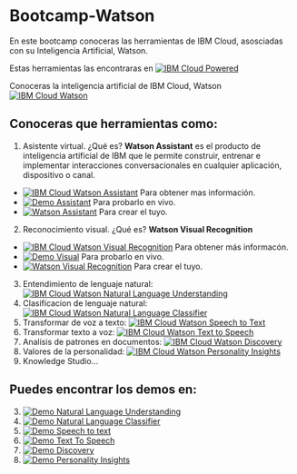 # Bootcamp-Watson
En este bootcamp conoceras las herramientas de IBM Cloud, asosciadas con su Inteligencia Artificial, Watson.

Estas herramientas las encontraras en [![IBM Cloud Powered][img-ibmcloud-powered]][url-ibmcloud]

Conoceras la inteligencia artificial de IBM Cloud, Watson [![IBM Cloud Watson][img-ibmcloud-watson]][url-ibmcloud-watson]

## Conoceras que herramientas como:
1. Asistente virtual.
¿Qué es? **Watson Assistant** es el producto de inteligencia artificial de IBM que le permite construir, entrenar e implementar interacciones conversacionales en cualquier aplicación, dispositivo o canal.
* [![IBM Cloud Watson Assistant][img-assistant]][url-assistant] Para obtener mas información.
* [![Demo Assistant][img-demoassist]][url-demoassist] Para probarlo en vivo.
* [![Watson Assistant][img-gitassist]][url-gitassist] Para crear el tuyo. 
2. Reconocimiento visual.
¿Qué es? **Watson Visual Recognition** 
* [![IBM Cloud Watson Visual Recognition][img-visual]][url-visual] Para obtener más informacón.
* [![Demo Visual][img-demovisual]][url-demovisual] Para probarlo en vivo.
* [![Watson Visual Recognition][img-gitvisual]][url-gitvisual] Para crear el tuyo.

3. Entendimiento de lenguaje natural:   [![IBM Cloud Watson Natural Language Understanding][img-nlu]][url-nlu]
4. Clasificacion de lenguaje natural:   [![IBM Cloud Watson Natural Language Classifier][img-nlc]][url-nlc]
5. Transformar de voz a texto:          [![IBM Cloud Watson Speech to Text][img-speech]][url-speech]
6. Transformar texto a voz:             [![IBM Cloud Watson Text to Speech][img-text]][url-text]
7. Analisis de patrones en documentos:  [![IBM Cloud Watson Discovery][img-discovery]][url-discovery]
8. Valores de la personalidad:          [![IBM Cloud Watson Personality Insights][img-pi]][url-pi]
9. Knowledge Studio...

## Puedes encontrar los demos en:
3. [![Demo Natural Language Understanding][img-demonlu]][url-demonlu]
4. [![Demo Natural Language Classifier][img-demonlc]][url-demonlc]
5. [![Demo Speech to text][img-demospeech]][url-demospeech]
6. [![Demo Text To Speech][img-demotext]][url-demotext]
7. [![Demo Discovery][img-demodis]][url-demodis]
8. [![Demo Personality Insights][img-demopi]][url-demopi]









[img-ibmcloud-powered]: https://img.shields.io/badge/IBM%20Cloud-Powered-blue.svg
[url-ibmcloud]: https://www.ibm.com/cloud/
[img-ibmcloud-watson]: https://img.shields.io/badge/IBM%20Cloud-Watson-blue.svg
[url-ibmcloud-watson]: https://www.ibm.com/watson
[img-assistant]: https://img.shields.io/badge/IBM%20Cloud-Watson%20Assistant-blue.svg
[url-assistant]: https://www.ibm.com/cloud/watson-assistant/
[img-visual]: https://img.shields.io/badge/IBM%20Cloud-Watson%20Visual%20Recongnition-blue.svg
[url-visual]: https://www.ibm.com/cloud/watson-visual-recognition
[img-nlu]: https://img.shields.io/badge/IBM%20Cloud-Natural%20Language%20Understanding-blue.svg
[url-nlu]: https://www.ibm.com/cloud/watson-natural-language-understanding
[img-nlc]: https://img.shields.io/badge/IBM%20Cloud-Natural%20Language%20Classifier-blue.svg
[url-nlc]: https://www.ibm.com/cloud/watson-natural-language-classifier
[img-speech]: https://img.shields.io/badge/IBM%20Cloud-Speech%20To%20Text-blue.svg
[url-speech]: https://www.ibm.com/cloud/watson-speech-to-text
[img-text]: https://img.shields.io/badge/IBM%20Cloud-Text%20To%20Speech-blue.svg
[url-text]: https://www.ibm.com/cloud/watson-text-to-speech
[img-discovery]: https://img.shields.io/badge/IBM%20Cloud-Watson%20Discovery-blue.svg
[url-discovery]: https://www.ibm.com/cloud/watson-discovery
[img-pi]: https://img.shields.io/badge/IBM%20Cloud-Personality%20Insights-blue.svg
[url-pi]: https://www.ibm.com/cloud/watson-personality-insights
[img-demoassist]: https://img.shields.io/badge/DEMO-Watson%20Assistant-red.svg
[url-demoassist]: https://watson-assistant-demo.ng.bluemix.net/
[img-demovisual]: https://img.shields.io/badge/DEMO-Watson%20Visual%20Recongnition-red.svg
[url-demovisual]: https://watson-visual-recognition-duo-dev.ng.bluemix.net/
[img-demonlu]: https://img.shields.io/badge/DEMO-Watson%20Natural%20Language%20Understanding-red.svg
[url-demonlu]: http://dte-nlu-demo.mybluemix.net/self-service/home
[img-demonlc]: https://img.shields.io/badge/DEMO-Watson%20Natural%20Language%20Classifier-red.svg
[url-demonlc]: https://natural-language-classifier-demo.ng.bluemix.net
[img-demospeech]: https://img.shields.io/badge/DEMO-Watson%20Speech%20To%20Text-red.svg
[url-demospeech]: https://speech-to-text-demo.ng.bluemix.net/
[img-demotext]: https://img.shields.io/badge/DEMO-Watson%20Text%20To%20Speech-red.svg
[url-demotext]: https://text-to-speech-demo.ng.bluemix.net/
[img-demodis]: https://img.shields.io/badge/DEMO-Watson%20Discovery-red.svg
[url-demodis]: https://discovery-news-demo.ng.bluemix.net/
[img-demopi]: https://img.shields.io/badge/DEMO-Watson%20Personality%20Insights-red.svg
[url-demopi]: https://personality-insights-demo.ng.bluemix.net/
[img-gitassist]: https://img.shields.io/badge/GIT-Watson%20Assistant-blueviolet.svg
[url-gitassist]: /Watson_Assistant
[img-gitvisual]: https://img.shields.io/badge/GIT-Watson%20Visual%20Recognition-blueviolet.svg
[url-gitvisual]: /Visual-recognition